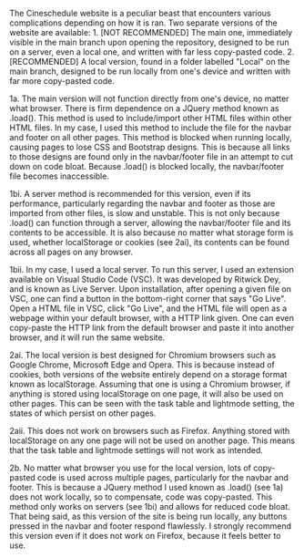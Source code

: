 The Cineschedule website is a peculiar beast that encounters various complications depending on how it is ran.
Two separate versions of the website are available:
	1. [NOT RECOMMENDED] The main one, immediately visible in the main branch upon opening the repository, designed to be run on a server, even a local one, and written with far less copy-pasted code.
	2. [RECOMMENDED] A local version, found in a folder labelled "Local" on the main branch, designed to be run locally from one's device and written with far more copy-pasted code.

1a.
	The main version will not function directly from one's device, no matter what browser.
	There is firm dependence on a JQuery method known as .load().
	This method is used to include/import other HTML files within other HTML files.
	In my case, I used this method to include the file for the navbar and footer on all other pages.
	This method is blocked when running locally, causing pages to lose CSS and Bootstrap designs.
	This is because all links to those designs are found only in the navbar/footer file in an attempt to cut down on code bloat.
	Because .load() is blocked locally, the navbar/footer file becomes inaccessible.

1bi.
	A server method is recommended for this version, even if its performance, particularly regarding the navbar and footer as those are imported from other files, is slow and unstable.
	This is not only because .load() can function through a server, allowing the navbar/footer file and its contents to be accessible.
	It is also because no matter what storage form is used, whether localStorage or cookies (see 2ai), its contents can be found across all pages on any browser.

1bii.
	In my case, I used a local server.
	To run this server, I used an extension available on Visual Studio Code (VSC).
	It was developed by Ritwick Dey, and is known as Live Server.
	Upon installation, after opening a given file on VSC, one can find a button in the bottom-right corner that says "Go Live".
	Open a HTML file in VSC, click "Go Live", and the HTML file will open as a webpage within your default browser, with a HTTP link given.
	One can even copy-paste the HTTP link from the default browser and paste it into another browser, and it will run the same website.

2ai.
	The local version is best designed for Chromium browsers such as Google Chrome, Microsoft Edge and Opera.
	This is because instead of cookies, both versions of the website entirely depend on a storage format known as localStorage.
	Assuming that one is using a Chromium browser, if anything is stored using localStorage on one page, it will also be used on other pages.
	This can be seen with the task table and lightmode setting, the states of which persist on other pages.
	
2aii.
	This does not work on browsers such as Firefox. Anything stored with localStorage on any one page will not be used on another page.
	This means that the task table and lightmode settings will not work as intended.

2b.
	No matter what browser you use for the local version, lots of copy-pasted code is used across multiple pages, particularly for the navbar and footer.
	This is because a JQuery method I used known as .load() (see 1a) does not work locally, so to compensate, code was copy-pasted.
	This method only works on servers (see 1bi) and allows for reduced code bloat.
	That being said, as this version of the site is being run locally, any buttons pressed in the navbar and footer respond flawlessly.
	I strongly recommend this version even if it does not work on Firefox, because it feels better to use.